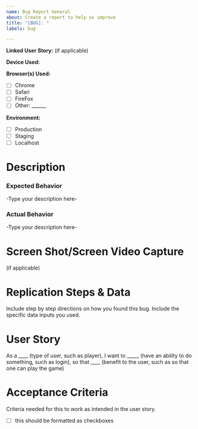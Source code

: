 ```yaml
---
name: Bug Report General 
about: Create a report to help us improve
title: "[BUG]: "
labels: bug

---
```


**Linked User Story:** (if applicable)

**Device Used:**

**Browser(s) Used:**
- [ ] Chrome
- [ ] Safari
- [ ] FireFox
- [ ] Other: ______

**Environment:** 
- [ ] Production
- [ ] Staging
- [ ] Localhost

# Description

### Expected Behavior
-Type your description here-

### Actual Behavior
-Type your description here-

# Screen Shot/Screen Video Capture 
(if applicable)

# Replication Steps & Data
Include step by step directions on how you found this bug. Include the specific data inputs you used.

# User Story
As a ____ (type of user, such as player), I want to _____ (have an ability to do something, such as login), so that ____ (benefit to the user, such as so that one can play the game)

# Acceptance Criteria
Criteria needed for this to work as intended in the user story.
- [ ] this should be formatted as checkboxes
